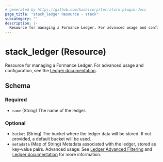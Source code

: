 ```yaml
---
# generated by https://github.com/hashicorp/terraform-plugin-docs
page_title: "stack_ledger Resource - stack"
subcategory: ""
description: |-
  Resource for managing a Formance Ledger. For advanced usage and configuration, see the Ledger documentation https://docs.formance.com/ledger/.
---
```


# stack_ledger (Resource)

Resource for managing a Formance Ledger. For advanced usage and configuration, see the [Ledger documentation](https://docs.formance.com/ledger/).



<!-- schema generated by tfplugindocs -->
## Schema

### Required

- `name` (String) The name of the ledger.

### Optional

- `bucket` (String) The bucket where the ledger data will be stored. If not provided, a default bucket will be used.
- `metadata` (Map of String) Metadata associated with the ledger, stored as key-value pairs. Advanced usage: See [Ledger Advanced Filtering](https://docs.formance.com/ledger/advanced/filtering) and [Ledger documentation](https://docs.formance.com/ledger/) for more information.
